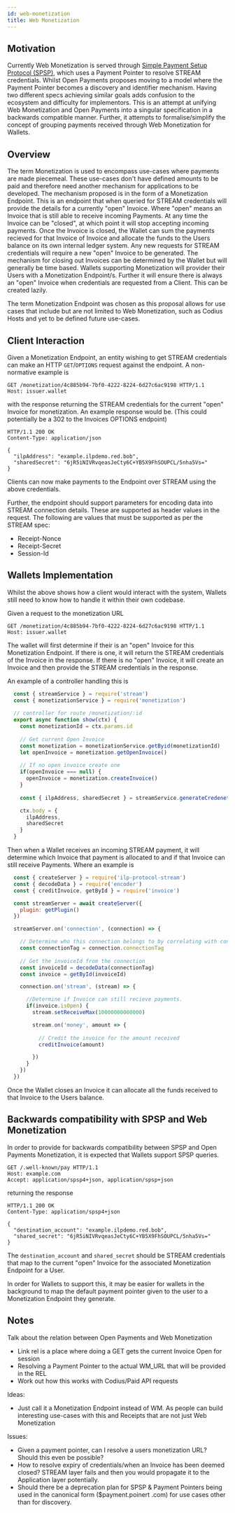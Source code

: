 ```yaml
---
id: web-monetization
title: Web Monetization
---
```


## Motivation
Currently Web Monetization is served through 
[Simple Payment Setup Protocol (SPSP)](https://interledger.org/rfcs/0009-simple-payment-setup-protocol/), which uses
a Payment Pointer to resolve STREAM credentials. Whilst Open Payments proposes moving to a model where the Payment
Pointer becomes a discovery and identifier mechanism. Having two different specs achieving similar goals adds
confusion to the ecosystem and difficulty for implementors. This is an attempt at unifying Web Monetization and Open
Payments into a singular specification in a backwards compatible manner. Further, it
attempts to formalise/simplify the concept of grouping payments received through Web Monetization for Wallets.

## Overview
The term Monetization is used to encompass use-cases where payments are made piecemeal. These use-cases don't have
defined amounts to be paid and therefore need another mechanism for applications to be developed. The mechanism
proposed is in the form of a Monetization Endpoint. This is an endpoint that when queried for STREAM
credentials will provide the details for a currently "open" Invoice. Where "open" means an Invoice that is still
able to receive incoming Payments. At any time the Invoice can be "closed", at which point it will stop
accepting incoming payments. Once the Invoice is closed, the Wallet can sum the payments recieved for that Invoice of
Invoice and allocate the funds to the Users balance on its own internal ledger system. Any new requests for STREAM
credentials will require a new "open" Invoice to be generated. The mechanism for closing out Invoices can be determined 
by the Wallet but will generally be time based. Wallets supporting Monetization will provider their Users with a
Monetization Endpoint/s. Further it will ensure there is always an "open" Invoice when credentials are requested from
a Client. This can be created lazily.

The term Monetization Endpoint was chosen as this proposal allows for use cases that include but are not limited
to Web Monetization, such as Codius Hosts and yet to be defined future use-cases.

## Client Interaction

Given a Monetization Endpoint, an entity wishing to get STREAM credentials can make an HTTP `GET`/`OPTIONS` request
against the endpoint. A non-normative example is

```http request
GET /monetization/4c885b94-7bf0-4222-8224-6d27c6ac9198 HTTP/1.1
Host: issuer.wallet
```

with the response returning the STREAM credentials for the current "open" Invoice for monetization. An example
response would be. (This could potentially be a 302 to the Invoices OPTIONS endpoint)

```http request
HTTP/1.1 200 OK
Content-Type: application/json

{
  "ilpAddress": "example.ilpdemo.red.bob",
  "sharedSecret": "6jR5iNIVRvqeasJeCty6C+YB5X9FhSOUPCL/5nha5Vs="
}
```

Clients can now make payments to the Endpoint over STREAM using the above credentials.

Further, the endpoint should support parameters for encoding data into STREAM connection details. These are supported
as header values in the request. The following are values that must be supported as per the STREAM spec:
* Receipt-Nonce
* Receipt-Secret
* Session-Id

## Wallets Implementation
Whilst the above shows how a client would interact with the system, Wallets still need to know how to handle it
within their own codebase.

Given a request to the monetization URL

```http request
GET /monetization/4c885b94-7bf0-4222-8224-6d27c6ac9198 HTTP/1.1
Host: issuer.wallet
```

The wallet will first determine if their is an "open" Invoice for this Monetization Endpoint. If there is one, it
will return the STREAM credentials of the Invoice in the response. If there is no "open" Invoice, it will create an
Invoice and then provide the STREAM credentials in the response.

An example of a controller handling this is

```javascript
  const { streamService } = require('stream')
  const { monetizationService } = require('monetization')
  
  // controller for route /monetization/:id
  export async function show(ctx) {
    const monetizationId = ctx.params.id
    
    // Get current Open Invoice
    const monetization = monetizationService.getByid(monetizationId)
    let openInvoice = monetization.getOpenInvoice()
    
    // If no open invoice create one
    if(openInvoice === null) {
      openInvoice = monetization.createInvoice()
    }
    
    const { ilpAddress, sharedSecret } = streamService.generateCredenetials(openInvoice.id)

    ctx.body = {
      ilpAddress,
      sharedSecret
    }
  }
```

Then when a Wallet receives an incoming STREAM payment, it will determine which Invoice that payment is allocated to and
if that Invoice can still receive Payments. Where an example is

```javascript
  const { createServer } = require('ilp-protocol-stream')
  const { decodeData } = require('encoder') 
  const { creditInvoice, getById } = require('invoice')

  const streamServer = await createServer({
    plugin: getPlugin()
  })

  streamServer.on('connection', (connection) => {

    // Determine who this connection belongs to by correlating with connectionTag
    const connectionTag = connection.connectionTag
    
    // Get the invoiceId from the connection
    const invoiceId = decodeData(connectionTag)
    const invoice = getById(invoiceId)

    connection.on('stream', (stream) => {

      //Determine if Invoice can still recieve payments.
      if(invoice.isOpen) {
        stream.setReceiveMax(10000000000000)

        stream.on('money', amount => {
        
          // Credit the invoice for the amount received
          creditInvoice(amount)

        })
      }
    })
  })
```

Once the Wallet closes an Invoice it can allocate all the funds received to that Invoice to the Users
balance.

## Backwards compatibility with SPSP and Web Monetization

In order to provide for backwards compatibility between SPSP and Open Payments Monetization, it is expected that Wallets
support SPSP queries.

```http request
GET /.well-known/pay HTTP/1.1
Host: example.com
Accept: application/spsp4+json, application/spsp+json
```

returning the response

```http request
HTTP/1.1 200 OK
Content-Type: application/spsp4+json

{
  "destination_account": "example.ilpdemo.red.bob",
  "shared_secret": "6jR5iNIVRvqeasJeCty6C+YB5X9FhSOUPCL/5nha5Vs="
}
```

The `destination_account` and `shared_secret` should be STREAM credentials that map to the current "open" Invoice for
the associated Monetization Endpoint for a User. 

In order for Wallets to support this, it may be easier for wallets in the background to map the default payment
pointer given to the user to a Monetization Endpoint they generate.

<!--
## Proxying Monetization Requests

For certain use-cases, the User may want the ability for a third-party to verify payments etc. An example is Cinnamon
where a user would provide Cinnamon with a Monetization Endpoint.
-->

## Notes
Talk about the relation between Open Payments and Web Monetization
* Link rel is a place where doing a GET gets the current Invoice Open for session
* Resolving a Payment Pointer to the actual WM_URL that will be provided in the REL
* Work out how this works with Codius/Paid API requests

Ideas:
* Just call it a Monetization Endpoint instead of WM. As people can build interesting use-cases with this and
Receipts that are not just Web Monetization

Issues:
* Given a payment pointer, can I resolve a users monetization URL? Should this even be possible?
* How to resolve expiry of credentials/when an Invoice has been deemed closed? STREAM layer fails and then you would
 propagate it to the Application layer potentially.
* Should there be a deprecation plan for SPSP & Payment Pointers being used in the canonical form ($payment.poinert
.com) for use cases other than for discovery.
